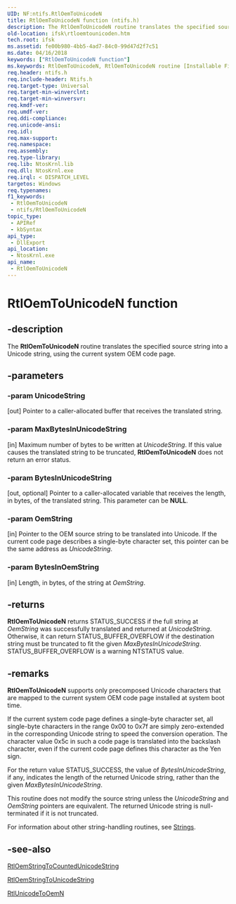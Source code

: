 ```yaml
---
UID: NF:ntifs.RtlOemToUnicodeN
title: RtlOemToUnicodeN function (ntifs.h)
description: The RtlOemToUnicodeN routine translates the specified source string into a Unicode string, using the current system OEM code page.
old-location: ifsk\rtloemtounicoden.htm
tech.root: ifsk
ms.assetid: fe00b980-4bb5-4ad7-84c0-99d47d2f7c51
ms.date: 04/16/2018
keywords: ["RtlOemToUnicodeN function"]
ms.keywords: RtlOemToUnicodeN, RtlOemToUnicodeN routine [Installable File System Drivers], ifsk.rtloemtounicoden, ntifs/RtlOemToUnicodeN, rtlref_7159eedf-5a97-4dc5-a9e8-c4a7f2ac2ee2.xml
req.header: ntifs.h
req.include-header: Ntifs.h
req.target-type: Universal
req.target-min-winverclnt: 
req.target-min-winversvr: 
req.kmdf-ver: 
req.umdf-ver: 
req.ddi-compliance: 
req.unicode-ansi: 
req.idl: 
req.max-support: 
req.namespace: 
req.assembly: 
req.type-library: 
req.lib: NtosKrnl.lib
req.dll: NtosKrnl.exe
req.irql: < DISPATCH_LEVEL
targetos: Windows
req.typenames: 
f1_keywords:
 - RtlOemToUnicodeN
 - ntifs/RtlOemToUnicodeN
topic_type:
 - APIRef
 - kbSyntax
api_type:
 - DllExport
api_location:
 - NtosKrnl.exe
api_name:
 - RtlOemToUnicodeN
---
```


# RtlOemToUnicodeN function


## -description

The <b>RtlOemToUnicodeN</b> routine translates the specified source string into a Unicode string, using the current system OEM code page.

## -parameters

### -param UnicodeString 

[out]
Pointer to a caller-allocated buffer that receives the translated string.

### -param MaxBytesInUnicodeString 

[in]
Maximum number of bytes to be written at <i>UnicodeString</i>. If this value causes the translated string to be truncated, <b>RtlOemToUnicodeN</b> does not return an error status.

### -param BytesInUnicodeString 

[out, optional]
Pointer to a caller-allocated variable that receives the length, in bytes, of the translated string. This parameter can be <b>NULL</b>.

### -param OemString 

[in]
Pointer to the OEM source string to be translated into Unicode. If the current code page describes a single-byte character set, this pointer can be the same address as <i>UnicodeString</i>.

### -param BytesInOemString 

[in]
Length, in bytes, of the string at <i>OemString</i>.

## -returns

<b>RtlOemToUnicodeN</b> returns STATUS_SUCCESS if the full string at <i>OemString</i> was successfully translated and returned at <i>UnicodeString</i>. Otherwise, it can return STATUS_BUFFER_OVERFLOW if the destination string must be truncated to fit the given <i>MaxBytesInUnicodeString</i>. STATUS_BUFFER_OVERFLOW is a warning NTSTATUS value.

## -remarks

<b>RtlOemToUnicodeN</b> supports only precomposed Unicode characters that are mapped to the current system OEM code page installed at system boot time. 

If the current system code page defines a single-byte character set, all single-byte characters in the range 0x00 to 0x7f are simply zero-extended in the corresponding Unicode string to speed the conversion operation. The character value 0x5c in such a code page is translated into the backslash character, even if the current code page defines this character as the Yen sign. 

For the return value STATUS_SUCCESS, the value of <i>BytesInUnicodeString</i>, if any, indicates the length of the returned Unicode string, rather than the given <i>MaxBytesInUnicodeString</i>. 

This routine does not modify the source string unless the <i>UnicodeString</i> and <i>OemString</i> pointers are equivalent. The returned Unicode string is null-terminated if it is not truncated. 

For information about other string-handling routines, see <a href="/windows-hardware/drivers/ddi/index">Strings</a>.

## -see-also

<a href="/windows-hardware/drivers/ddi/ntifs/nf-ntifs-rtloemstringtocountedunicodestring">RtlOemStringToCountedUnicodeString</a>



<a href="/windows-hardware/drivers/ddi/ntifs/nf-ntifs-rtloemstringtounicodestring">RtlOemStringToUnicodeString</a>



<a href="/windows-hardware/drivers/ddi/ntifs/nf-ntifs-rtlunicodetooemn">RtlUnicodeToOemN</a>